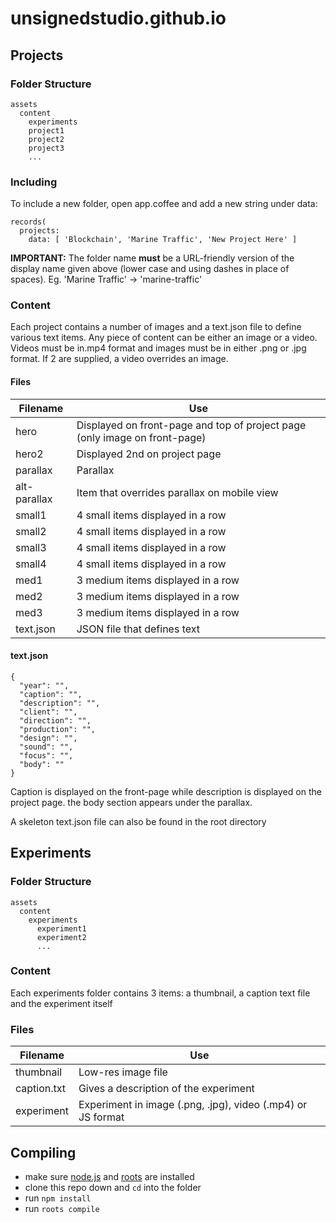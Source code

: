 # unsignedstudio.github.io

## Projects

### Folder Structure
```
assets
  content
    experiments
    project1
    project2
    project3
    ...
```

### Including
To include a new folder, open app.coffee and add a new string under data:
```
records(
  projects:
    data: [ 'Blockchain', 'Marine Traffic', 'New Project Here' ]
```

**IMPORTANT:** The folder name **must** be a URL-friendly version of the display name given above (lower case and using dashes in place of spaces). Eg. 'Marine Traffic' -> 'marine-traffic'

### Content
Each project contains a number of images and a text.json file to define various text items. Any piece of content can be either an image or a video. Videos must be in.mp4 format and images must be in either .png or .jpg format. If 2 are supplied, a video overrides an image.

#### Files
| Filename      | Use                                                                        |
| ------------- |----------------------------------------------------------------------------|
| hero          | Displayed on front-page and top of project page (only image on front-page) |
| hero2         | Displayed 2nd on project page                                              |
| parallax      | Parallax                                                                   |
| alt-parallax  | Item that overrides parallax on mobile view                                |
| small1        | 4 small items displayed in a row                                           |
| small2        | 4 small items displayed in a row                                           |
| small3        | 4 small items displayed in a row                                           |
| small4        | 4 small items displayed in a row                                           |
| med1          | 3 medium items displayed in a row                                          |
| med2          | 3 medium items displayed in a row                                          |
| med3          | 3 medium items displayed in a row                                          |
| text.json     | JSON file that defines text                                                |

#### text.json
```
{
  "year": "",
  "caption": "",
  "description": "",
  "client": "",
  "direction": "",
  "production": "",
  "design": "",
  "sound": "",
  "focus": "",
  "body": ""
}
```
Caption is displayed on the front-page while description is displayed on the project page. the body section appears under the parallax.

A skeleton text.json file can also be found in the root directory

## Experiments

### Folder Structure
```
assets
  content
    experiments
      experiment1
      experiment2
      ...
```

### Content
Each experiments folder contains 3 items: a thumbnail, a caption text file and the experiment itself

### Files
| Filename      | Use                                                         |
| ------------- |-------------------------------------------------------------|
| thumbnail     | Low-res image file                                          |
| caption.txt   | Gives a description of the experiment                       |
| experiment    | Experiment in image (.png, .jpg), video (.mp4) or JS format |

## Compiling
- make sure [node.js](http://nodejs.org) and [roots](http://roots.cx) are installed
- clone this repo down and `cd` into the folder
- run `npm install`
- run `roots compile`

